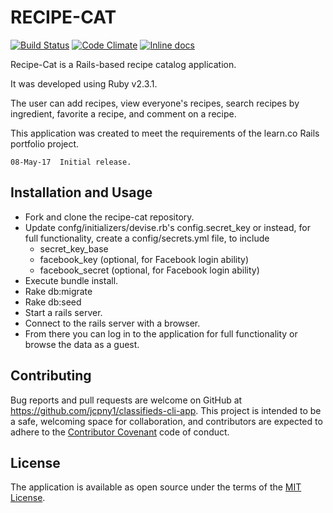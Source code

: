 # RECIPE-CAT

[![Build Status](https://api.travis-ci.org/jcpny1/recipe-cat.svg?branch=master)](http://travis-ci.org/jcpny1/recipe-cat)
[![Code Climate](https://codeclimate.com/github/jcpny1/recipe-cat.svg)](https://codeclimate.com/github/jcpny1/recipe-cat)
[![Inline docs](http://inch-ci.org/github/jcpny1/recipe-cat.svg)](http://inch-ci.org/github/jcpny1/recipe-cat)
<!-- [![Dependency Status](https://gemnasium.com/jcpny1/recipe-cat.svg)][Dependencies] -->

Recipe-Cat is a Rails-based recipe catalog application.

It was developed using Ruby v2.3.1.

The user can add recipes, view everyone's recipes, search recipes by ingredient, favorite a recipe, and comment on a recipe.

This application was created to meet the requirements of the learn.co Rails portfolio project.

```
08-May-17  Initial release.  
```

## Installation and Usage

* Fork and clone the recipe-cat repository.
* Update confg/initializers/devise.rb's config.secret_key or instead, for full functionality, create a config/secrets.yml file, to include
  - secret_key_base
  - facebook_key  (optional, for Facebook login ability)
  - facebook_secret (optional, for Facebook login ability)
* Execute bundle install.
* Rake db:migrate
* Rake db:seed
* Start a rails server.
* Connect to the rails server with a browser.
* From there you can log in to the application for full functionality or browse the data as a guest.

## Contributing

Bug reports and pull requests are welcome on GitHub at https://github.com/jcpny1/classifieds-cli-app. This project is intended to be a safe, welcoming space for collaboration, and contributors are expected to adhere to the [Contributor Covenant](http://contributor-covenant.org) code of conduct.

## License

The application is available as open source under the terms of the [MIT License](http://opensource.org/licenses/MIT).

